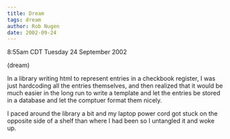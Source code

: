 ```yaml
---
title: Dream
tags: dream
author: Rob Nugen
date: 2002-09-24
---
```


<p class=date>8:55am CDT Tuesday 24 September 2002</p>

<p class=note>(dream)</p>

<p class=dream>In a library writing html to represent entries in a
checkbook register, I was just hardcoding all the entries themselves,
and then realized that it would be much easier in the long run to
write a template and let the entries be stored in a database and let
the comptuer format them nicely.</p>

<p class=dream>I paced around the library a bit and my laptop power
cord got stuck on the opposite side of a shelf than where I had been
so I untangled it and woke up.</p>
